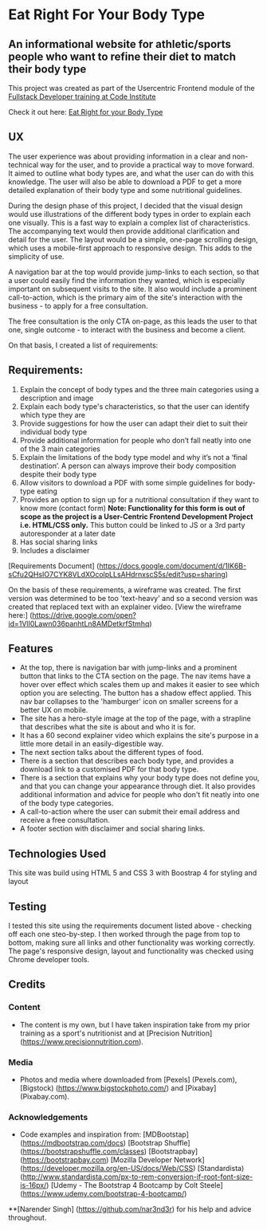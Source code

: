 # Eat Right For Your Body Type
## An informational website for athletic/sports people who want to refine their diet to match their body type 
This project was created as part of the Usercentric Frontend module of the [Fullstack Developer training at Code Institute](https://codeinstitute.net/full-stack-software-development-diploma-uk)

Check it out here: [Eat Right for your Body Type](https://ronanmc99.github.io/EatRightForYourBodyType/)

## UX
The user experience was about providing information in a clear and non-technical way for the user, and to provide a practical way to move forward.  
It aimed to outline what body types are, and what the user can do with this knowledge.
The user will also be able to download a PDF to get a more detailed explanation of their body type and some nutritional guidelines.

During the design phase of this project, I decided that the visual design would use illustrations of the different body types in order to explain each one visually.  This is a fast way to explain a complex list of characteristics.  The accompanying text would then provide additional clarification and detail for the user.  The layout would be a simple, one-page scrolling design, which uses a mobile-first approach to responsive design.  This adds to the simplicity of use.

A navigation bar at the top would provide jump-links to each section, so that a user could easily find the information they wanted, which is especially important on subsequent visits to the site.  It also would include a prominent call-to-action, which is the primary aim of the site's interaction with the business - to apply for a free consultation.

The free consultation is the only CTA on-page, as this leads the user to that one, single outcome - to interact with the business and become a client.

On that basis, I created a list of requirements:

## Requirements:
1. Explain the concept of body types and the three main categories using a description and image
2. Explain each body type's characteristics, so that the user can identify which type they are
3. Provide suggestions for how the user can adapt their diet to suit their individual body type
4. Provide additional information for people who don’t fall neatly into one of the 3 main categories
5. Explain the limitations of the body type model and why it’s not a ‘final destination’.  A person can always improve their body composition despite their body type
6. Allow visitors to download a PDF with some simple guidelines for body-type eating
7. Provides an option to sign up for a nutritional consultation if they want to know more (contact form) **Note: Functionality for this form is out of scope as the project is a User-Centric Frontend Development Project i.e. HTML/CSS only.**  This button could be linked to JS or a 3rd party autoresponder at a later date
8. Has social sharing links
9. Includes a disclaimer

[Requirements Document] (https://docs.google.com/document/d/1IK6B-sCfu2QHsIO7CYK8VLdXOcolpLLsAHdrnxscS5s/edit?usp=sharing)

On the basis of these requirements, a wireframe was created.  The first version was determined to be too 'text-heavy' and so a second version was created that replaced text with an explainer video.  [View the wireframe here:] (https://drive.google.com/open?id=1VlI0Lawn036panhtLn8AMDetkrfStmhq)

## Features
- At the top, there is navigation bar with jump-links and a prominent button that links to the CTA section on the page.  The nav items have a hover over effect which scales them up and makes it easier to see which option you are selecting.  The button has a shadow effect applied.  This nav bar collapses to the 'hamburger' icon on smaller screens for a better UX on mobile.
- The site has a hero-style image at the top of the page, with a strapline that describes what the site is about and who it is for.
- It has a 60 second explainer video which explains the site's purpose in a little more detail in an easily-digestible way.
- The next section talks about the different types of food.  
- There is a section that describes each body type, and provides a download link to a customised PDF for that body type.
- There is a section that explains why your body type does not define you, and that you can change your appearance through diet.  It also provides additional information and advice for people who don't fit neatly into one of the body type categories.
- A call-to-action where the user can submit their email address and receive a free consultation.
- A footer section with disclaimer and social sharing links.

## Technologies Used
This site was build using HTML 5 and CSS 3 with Boostrap 4 for styling and layout

## Testing
I tested this site using the requirements document listed above - checking off each one steo-by-step.  I then worked through the page from top to bottom, making sure all links and other functionality was working correctly.  The page's responsive design, layout and functionality was checked using Chrome developer tools. 

## Credits

### Content
* The content is my own, but I have taken inspiration take from my prior training as a sport's nutritionist and at [Precision Nutrition] (https://www.precisionnutrition.com).

### Media
* Photos and media where downloaded from [Pexels] (Pexels.com), [Bigstock) (https://www.bigstockphoto.com/) and [Pixabay] (Pixabay.com).

### Acknowledgements
* Code examples and inspiration from: 
[MDBootstap] (https://mdbootstrap.com/docs)
[Bootstrap Shuffle] (https://bootstrapshuffle.com/classes)
[Bootstrapbay] (https://bootstrapbay.com)
[Mozilla Developer Network] (https://developer.mozilla.org/en-US/docs/Web/CSS)
[Standardista) (http://www.standardista.com/px-to-rem-conversion-if-root-font-size-is-16px/)
[Udemy - The Bootstrap 4 Bootcamp by Colt Steele] (https://www.udemy.com/bootstrap-4-bootcamp/)

**[Narender Singh] (https://github.com/nar3nd3r) for his help and advice throughout.
